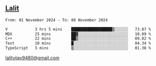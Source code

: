 ## [Lalit](https://lalit.sh)

<!--START_SECTION:waka-->

```txt
From: 01 November 2024 - To: 08 November 2024

V            3 hrs 5 mins    ██████████████████▒░░░░░░   73.87 %
MDX          25 mins         ██▓░░░░░░░░░░░░░░░░░░░░░░   10.09 %
C++          22 mins         ██▒░░░░░░░░░░░░░░░░░░░░░░   09.02 %
Text         10 mins         █░░░░░░░░░░░░░░░░░░░░░░░░   04.34 %
TypeScript   3 mins          ▒░░░░░░░░░░░░░░░░░░░░░░░░   01.38 %
```

<!--END_SECTION:waka-->

lalitvijay9480@gmail.com
